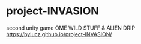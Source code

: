 # project-INVASION
second unity game OME
WILD STUFF & ALIEN DRIP
https://bylucz.github.io/project-INVASION/
